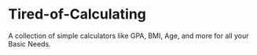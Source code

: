 # Tired-of-Calculating
A collection of simple calculators like GPA, BMI, Age, and more for all your Basic Needs.
